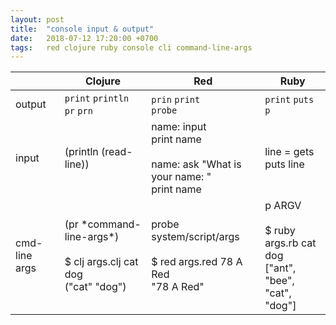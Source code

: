 ```yaml
---
layout: post
title:  "console input & output"
date:   2018-07-12 17:20:00 +0700
tags:   red clojure ruby console cli command-line-args
---
```


|   | Clojure | Red | Ruby |
| - | ------- | --- | ---- |
| output  | `print` `println`<br/>`pr` `prn`  | `prin` `print`<br/>`probe`  | `print` `puts`<br/>`p` |
| input  | (println (read-line))  | name: input<br/>print name<br/><br/>name: ask "What is your name: "<br/>print name | line = gets<br/>puts line  |
| cmd-line args  | (pr \*command-line-args\*)<br/><br/>$ clj args.clj cat dog<br/>("cat" "dog") | probe system/script/args<br/><br/>$ red args.red 78 A Red<br/>"78 A Red" | p ARGV<br/><br/>$ ruby args.rb cat dog<br/>["ant", "bee", "cat", "dog"]  |
